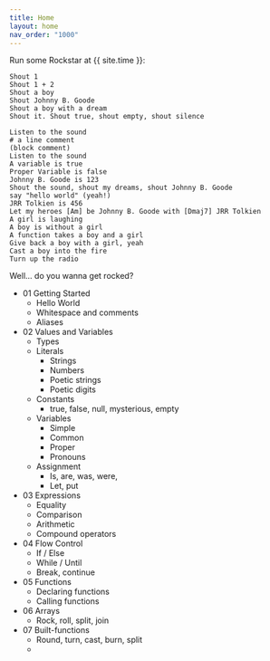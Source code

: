 ```yaml
---
title: Home
layout: home
nav_order: "1000"
---
```


Run some Rockstar at {{ site.time }}:

```rockstar
Shout 1
Shout 1 + 2
Shout a boy
Shout Johnny B. Goode
Shout a boy with a dream
Shout it. Shout true, shout empty, shout silence

Listen to the sound
# a line comment
(block comment)
Listen to the sound
A variable is true
Proper Variable is false
Johnny B. Goode is 123
Shout the sound, shout my dreams, shout Johnny B. Goode
say "hello world" (yeah!)
JRR Tolkien is 456
Let my heroes [Am] be Johnny B. Goode with [Dmaj7] JRR Tolkien
A girl is laughing
A boy is without a girl
A function takes a boy and a girl
Give back a boy with a girl, yeah
Cast a boy into the fire
Turn up the radio
```

Well... do you wanna get rocked?

* 01 Getting Started
	* Hello World
	* Whitespace and comments
	* Aliases
* 02 Values and Variables
	* Types
	* Literals
		* Strings
		* Numbers
		* Poetic strings
		* Poetic digits
	* Constants
		* true, false, null, mysterious, empty
	* Variables
		* Simple
		* Common
		* Proper
		* Pronouns
	* Assignment
		* Is, are, was, were,
		* Let, put
* 03 Expressions
	* Equality
	* Comparison
	* Arithmetic
	* Compound operators
* 04 Flow Control
	* If / Else
	* While / Until
	* Break, continue
* 05 Functions
	* Declaring functions
	* Calling functions
* 06 Arrays
	* Rock, roll, split, join
* 07 Built-functions
	* Round, turn, cast, burn, split
	*
